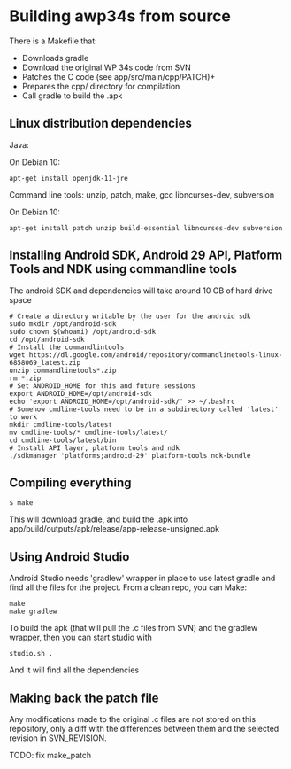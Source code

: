 Building awp34s from source
===========================

There is a Makefile that:

  - Downloads gradle
  - Download the original WP 34s code from SVN
  - Patches the C code (see app/src/main/cpp/PATCH)+
  - Prepares the cpp/ directory for compilation
  - Call gradle to build the .apk

Linux distribution dependencies
-------------------------------

Java:

On Debian 10:

```apt-get install openjdk-11-jre```

Command line tools: unzip, patch, make, gcc libncurses-dev, subversion

On Debian 10:

```apt-get install patch unzip build-essential libncurses-dev subversion```

Installing Android SDK, Android 29 API, Platform Tools and NDK using commandline tools
--------------------------------------------------------------------------------------

The android SDK and dependencies will take around 10 GB of hard drive space

```
# Create a directory writable by the user for the android sdk
sudo mkdir /opt/android-sdk
sudo chown $(whoami) /opt/android-sdk
cd /opt/android-sdk
# Install the commandlintools
wget https://dl.google.com/android/repository/commandlinetools-linux-6858069_latest.zip
unzip commandlinetools*.zip
rm *.zip
# Set ANDROID_HOME for this and future sessions
export ANDROID_HOME=/opt/android-sdk
echo 'export ANDROID_HOME=/opt/android-sdk/' >> ~/.bashrc
# Somehow cmdline-tools need to be in a subdirectory called 'latest' to work
mkdir cmdline-tools/latest
mv cmdline-tools/* cmdline-tools/latest/
cd cmdline-tools/latest/bin
# Install API layer, platform tools and ndk
./sdkmanager 'platforms;android-29' platform-tools ndk-bundle
```

Compiling everything
--------------------

```
$ make
```

This will download gradle, and build the .apk into
app/build/outputs/apk/release/app-release-unsigned.apk

Using Android Studio
--------------------

Android Studio needs 'gradlew' wrapper in place to use latest gradle and find
all the files for the project. From a clean repo, you can Make:

```
make
make gradlew
```

To build the apk (that will pull the .c files from SVN) and the gradlew
wrapper, then you can start studio with

```
studio.sh .
```

And it will find all the dependencies

Making back the patch file
--------------------------

Any modifications made to the original .c files are not stored on this
repository, only a diff with the differences between them and the selected
revision in SVN_REVISION.

TODO: fix make_patch
